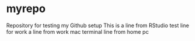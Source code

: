 # myrepo
Repository for testing my Github setup
This is a line from RStudio
test line for work
a line from work mac terminal
line from home pc
